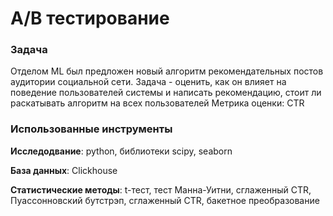 # A/B тестирование

### Задача
Отделом ML был предложен новый алгоритм рекомендательных постов аудитории социальной сети. 
Задача - оценить, как он влияет на поведение пользователей системы и написать рекомендацию, стоит ли раскатывать алгоритм на всех пользователей
Метрика оценки: CTR

### Использованные инструменты

__Исследодвание__: python, библиотеки scipy, seaborn

__База данных__: Clickhouse

__Статистические методы__: t-тест, тест Манна-Уитни, сглаженный CTR, Пуассонновский бутстрэп, сглаженный CTR, бакетное преобразование
